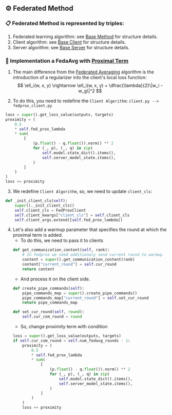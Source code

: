## ⚙️ Federated Method

### 📋 Federated Method is represented by triples:
1. Federated learning algorithm: see [Base Method](C4.md) for structure details.
2. Client algorithm: see [Base Client](C4.md) for structure details.
3. Server algorithm: see [Base Server](C4.md) for structure details.

### 🔩 Implementation a FedaAvg with [Proximal Term](https://arxiv.org/pdf/1812.06127)

1. The main difference from the [Federated Averaging](https://arxiv.org/pdf/1602.05629) algorithm is the introduction of a regularizer into the client's local loss function:
$$
\ell_i(w, x, y) \rightarrow \ell_i(w, x, y) + \dfrac{\lambda}{2}\|w_i - w_g\|^2
$$

2. To do this, you need to redefine the `Client Algorithm`: `client.py --> fedprox_client.py`
```python
loss = super().get_loss_value(outputs, targets)
proximity = (
    0.5
    * self.fed_prox_lambda
    * sum(
        [
            (p.float() - q.float()).norm() ** 2
            for (_, p), (_, q) in zip(
                self.model.state_dict().items(),
                self.server_model_state.items(),
            )
        ]
    )
)
loss += proximity
```

3. We redefine `Client Algorithm`, so, we need to update `client_cls`:
```python
def _init_client_cls(self):
    super()._init_client_cls()
    self.client_cls = FedProxClient
    self.client_kwargs["client_cls"] = self.client_cls
    self.client_args.extend([self.fed_prox_lambda])
```

4. Let's also add a warmup parameter that specifies the round at which the proximal term is added. 
    - To do this, we need to pass it to clients
    ```python
    def get_communication_content(self, rank):
        # In fedprox we need additionaly send current round to warmup
        content = super().get_communication_content(rank)
        content["current_round"] = self.cur_round
        return content
    ```
    - And process it on the client side.
    ```python
    def create_pipe_commands(self):
        pipe_commands_map = super().create_pipe_commands()
        pipe_commands_map["current_round"] = self.set_cur_round
        return pipe_commands_map

    def set_cur_round(self, round):
        self.cur_com_round = round
    ```
    - So, change proximity term with condition
    ```python
    loss = super().get_loss_value(outputs, targets)
    if self.cur_com_round > self.num_fedavg_rounds - 1:
        proximity = (
            0.5
            * self.fed_prox_lambda
            * sum(
                [
                    (p.float() - q.float()).norm() ** 2
                    for (_, p), (_, q) in zip(
                        self.model.state_dict().items(),
                        self.server_model_state.items(),
                    )
                ]
            )
        )
        loss += proximity
    ``` 